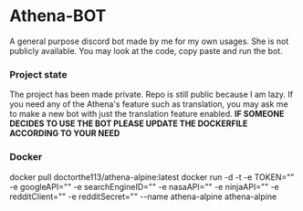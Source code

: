 # Athena-BOT

A general purpose discord bot made by me for my own usages. She is not publicly available. You may look at the code, copy paste and run the bot.

### Project state

The project has been made private. Repo is still public because I am lazy. If you need any of the Athena's feature such as translation, you may ask me to make a new bot with just the translation feature enabled. **IF SOMEONE DECIDES TO USE THE BOT PLEASE UPDATE THE DOCKERFILE ACCORDING TO YOUR NEED**

### Docker

docker pull doctorthe113/athena-alpine:latest
docker run -d -t -e TOKEN="" -e googleAPI="" -e searchEngineID="" -e nasaAPI="" -e ninjaAPI="" -e redditClient="" -e redditSecret="" --name athena-alpine athena-alpine
